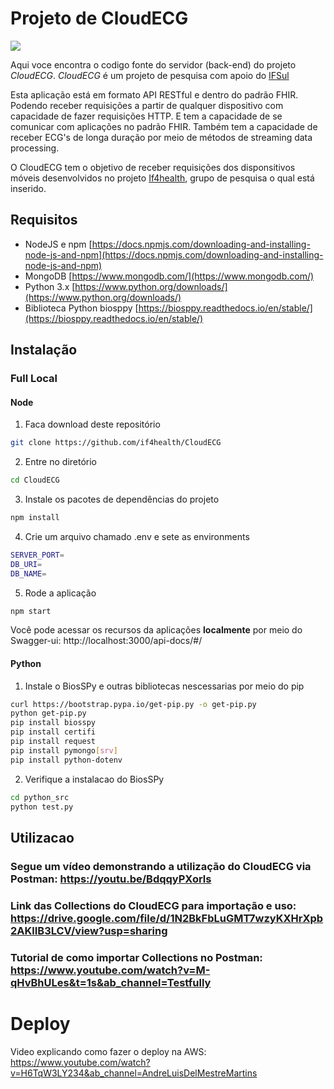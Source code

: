 # Projeto de CloudECG

![](./img/img.png)

Aqui voce encontra o codigo fonte do servidor (back-end) do projeto _CloudECG_. _CloudECG_ é um projeto de pesquisa com apoio do [IFSul](www.ifsul.edu.br)
 
Esta aplicação está em formato API RESTful e dentro do padrão FHIR. Podendo receber requisições a partir de qualquer dispositivo com capacidade de fazer requisições HTTP. E tem a capacidade de se comunicar com aplicações no padrão FHIR. Também tem a capacidade de receber ECG's de longa duração por meio de métodos de streaming data processing.

O CloudECG tem o objetivo de receber requisições dos disponsitivos móveis desenvolvidos no projeto [If4health](https://if4health.netlify.app/), grupo de pesquisa o qual está inserido.


## Requisitos 
- NodeJS e npm [https://docs.npmjs.com/downloading-and-installing-node-js-and-npm](https://docs.npmjs.com/downloading-and-installing-node-js-and-npm)
- MongoDB [https://www.mongodb.com/](https://www.mongodb.com/)
- Python 3.x [https://www.python.org/downloads/](https://www.python.org/downloads/)
- Biblioteca Python biosppy [https://biosppy.readthedocs.io/en/stable/](https://biosppy.readthedocs.io/en/stable/)


## Instalação
### Full Local
#### Node
1. Faca download deste repositório
```sh
git clone https://github.com/if4health/CloudECG
```

2. Entre no diretório
```sh
cd CloudECG
```

3. Instale os pacotes de dependências do projeto 
```sh
npm install
```
4. Crie um arquivo chamado .env e sete as environments 
```sh
SERVER_PORT=
DB_URI=
DB_NAME=
```
5. Rode a aplicação 
```sh
npm start
```

Você pode acessar os recursos da aplicações <strong>localmente</strong> por meio do Swagger-ui: http://localhost:3000/api-docs/#/ 

#### Python
1. Instale o BiosSPy e outras bibliotecas nescessarias por meio do pip 
```sh
curl https://bootstrap.pypa.io/get-pip.py -o get-pip.py
python get-pip.py
pip install biosspy
pip install certifi
pip install request
pip install pymongo[srv]
pip install python-dotenv
```
2. Verifique a instalacao do BiosSPy
```sh
cd python_src
python test.py
```

## Utilizacao

### Segue um vídeo demonstrando a utilização do CloudECG via Postman: https://youtu.be/BdqqyPXorls

### Link das Collections do CloudECG para importação e uso: https://drive.google.com/file/d/1N2BkFbLuGMT7wzyKXHrXpb2AKlIB3LCV/view?usp=sharing

### Tutorial de como importar Collections no Postman: https://www.youtube.com/watch?v=M-qHvBhULes&t=1s&ab_channel=Testfully

# Deploy
Video explicando como fazer o deploy na AWS:
https://www.youtube.com/watch?v=H6TqW3LY234&ab_channel=AndreLuisDelMestreMartins